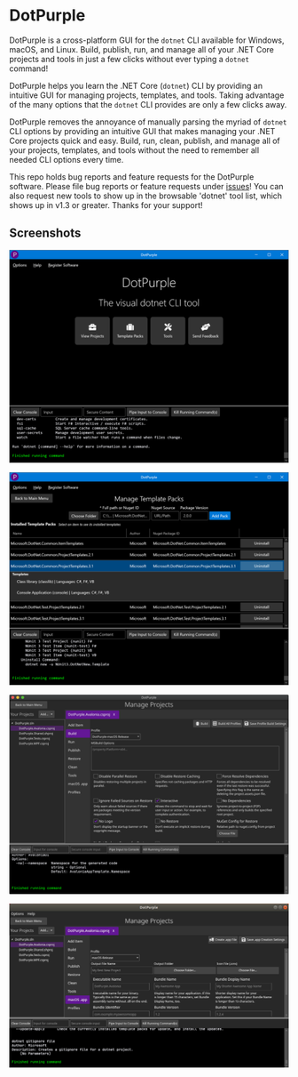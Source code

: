 # DotPurple

DotPurple is a cross-platform GUI for the `dotnet` CLI available for Windows, macOS, and Linux. Build, publish, run, and manage all of your .NET Core projects and tools in just a few clicks without ever typing a `dotnet` command!

DotPurple helps you learn the .NET Core (`dotnet`) CLI by providing an intuitive GUI for managing projects, templates, and tools. Taking advantage of the many options that the `dotnet` CLI provides are only a few clicks away.

DotPurple removes the annoyance of manually parsing the myriad of `dotnet` CLI options by providing an intuitive GUI that makes managing your .NET Core projects quick and easy. Build, run, clean, publish, and manage all of your projects, templates, and tools without the need to remember all needed CLI options every time.

This repo holds bug reports and feature requests for the DotPurple software. Please file bug reports or feature requests under [issues](https://github.com/DotPurpleApp/DotPurple-Issues/issues)! You can also request new tools to show up in the browsable 'dotnet' tool list, which shows up in v1.3 or greater. Thanks for your support!

## Screenshots

![Windows home screen](img/windows-home.png)

![Manage templates](img/windows-view-manage-templates.png)

![Build settings](img/macos-build-settings.png)

![macOS packing](img/linux-mac-macos.png)
